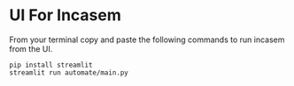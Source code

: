 # UI For Incasem

From your terminal copy and paste the following commands to run incasem from the UI.

```
pip install streamlit
streamlit run automate/main.py
```
